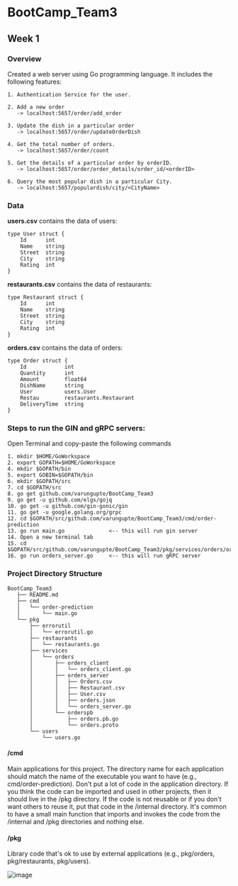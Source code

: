 # BootCamp_Team3

## Week 1
### Overview
Created a web server using Go programming language. 
It includes the following features:
```
1. Authentication Service for the user.

2. Add a new order
   -> localhost:5657/order/add_order

3. Update the dish in a particular order
   -> localhost:5657/order/updateOrderDish

4. Get the total number of orders.
   -> localhost:5657/order/count
    
5. Get the details of a particular order by orderID.
   -> localhost:5657/order/order_details/order_id/<orderID>

6. Query the most popular dish in a particular City.
   -> localhost:5657/populardish/city/<CityName>
```

### Data
**users.csv** contains the data of users:
```
type User struct {
    Id      int
    Name    string
    Street  string
    City    string
    Rating  int
}
```

**restaurants.csv** contains the data of restaurants:
```
type Restaurant struct {
    Id      int
    Name    string
    Street  string
    City    string
    Rating  int
}
```

**orders.csv** contains the data of orders:
```
type Order struct {
    Id            int
    Quantity      int
    Amount        float64
    DishName      string
    User          users.User
    Restau        restaurants.Restaurant
    DeliveryTime  string
}
```

### Steps to run the GIN and gRPC servers:
Open Terminal and copy-paste the following commands
```
1. mkdir $HOME/GoWorkspace
2. export GOPATH=$HOME/GoWorkspace
4. mkdir $GOPATH/bin
5. export GOBIN=$GOPATH/bin
6. mkdir $GOPATH/src
7. cd $GOPATH/src
8. go get github.com/varungupte/BootCamp_Team3
9. go get -u github.com/elgs/gojq
10. go get -u github.com/gin-gonic/gin
11. go get -u google.golang.org/grpc
12. cd $GOPATH/src/github.com/varungupte/BootCamp_Team3/cmd/order-prediction
13. go run main.go              <-- this will run gin server
14. Open a new terminal tab
15. cd $GOPATH/src/github.com/varungupte/BootCamp_Team3/pkg/services/orders/orders_server
16. go run orders_server.go     <-- this will run gRPC server
```

### Project Directory Structure
```
BootCamp_Team3
   ├── README.md
   ├── cmd
   │   └── order-prediction
   │       └── main.go
   └── pkg
       ├── errorutil
       │   └── errorutil.go
       ├── restaurants
       │   └── restaurants.go
       ├── services
       │   └── orders
       │       ├── orders_client
       │       │   └── orders_client.go
       │       ├── orders_server
       │       │   ├── Orders.csv
       │       │   ├── Restaurant.csv
       │       │   ├── User.csv
       │       │   ├── orders.json
       │       │   └── orders_server.go
       │       └── orderspb
       │           ├── orders.pb.go
       │           └── orders.proto
       └── users
           └── users.go
```

#### /cmd
Main applications for this project.
The directory name for each application should match the name of the executable you want to have (e.g., cmd/order-prediction).
Don't put a lot of code in the application directory. If you think the code can be imported and used in other projects, then it should live in the /pkg directory. If the code is not reusable or if you don't want others to reuse it, 
put that code in the /internal directory.
It's common to have a small main function that imports and invokes the code from the /internal and /pkg directories and nothing else.

#### /pkg
Library code that's ok to use by external applications (e.g., pkg/orders, pkg/restaurants, pkg/users). 

![image](https://user-images.githubusercontent.com/59866066/88765441-1c657e80-d194-11ea-9f5c-17054dfc3d5e.png)

